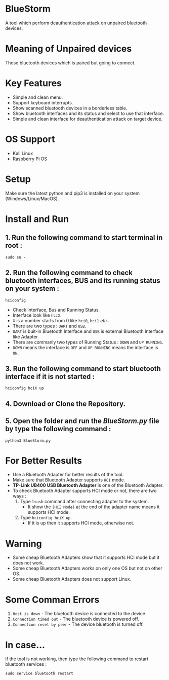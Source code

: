 # BlueStorm
A tool which perform deauthentication attack on unpaired bluetooth devices.

# Meaning of Unpaired devices
Those bluetooth devices which is paired but going to connect.

# Key Features
- Simple and clean menu.
- Support keyboard interrupts.
- Show scanned bluetooth devices in a borderless table.
- Show bluetooth interfaces and its status and select to use that interface.
- Simple and clean interface for deauthentication attack on target device.

# OS Support
- Kali Linux
- Raspberry Pi OS

# Setup
Make sure the latest python and pip3 is installed on your system (Windows/Linux/MacOS).

# Install and Run
## 1. Run the following command to start terminal in root :
   ```
   sudo su -
   ```
## 2. Run the following command to check bluetooth interfaces, BUS and its running status on your system :
   ```
   hciconfig
   ```
   - Check Interface, Bus and Running Status.
   - Interface look like `hciX`.
   - `X` is a number starts from 0 like `hci0`, `hci1` *etc.*.
   - There are two types : `UART` and `USB`.
   - `UART` is buit-in Bluetooth Interface and `USB` is external Bluetooth Interface like Adapter.
   - There are commanly two types of Running Status : `DOWN` and `UP RUNNING`.
   - `DOWN` means the interface is `OFF` and `UP RUNNING` means the interface is `ON`. 
## 3. Run the following command to start bluetooth interface if it is not started :
   ```
   hciconfig hciX up
   ```
## 4. Download or Clone the Repository.<br>
## 5. Open the folder and run the *BlueStorm.py* file by type the following command :
```
python3 BlueStorm.py
```
# For Better Results
- Use a Bluetooth Adapter for better results of the tool.
- Make sure that Bluetooth Adapter supports `HCI` mode.
- **TP-Link UB400 USB Bluetooth Adapter** is one of the Bluetooth Adapter.
- To check Bluetooth Adapter supports HCI mode or not, there are two ways :
  1. Type `lsusb` command after connecting adapter to the system.
     - It show the `(HCI Mode)` at the end of the adapter name means it supports HCI mode.
  2. Type `hciconfig hciX up`.
     - If it is up then it supports HCI mode, otherwise not.

# Warning
- Some cheap Bluetooth Adapters show that it supports HCI mode but it does not work.
- Some cheap Bluetooth Adapters works on only one OS but not on other OS.
- Some cheap Bluetooth Adapters does not support Linux.

# Some Comman Errors
1. `Host is down` - The bluetooth device is connected to the device.
2. `Connection timed out` - The bluetooth device is powered off.
3. `Connection reset by peer` - The device bluetooth is turned off.

# In case...
If the tool is not working, then type the following command to restart bluetooth services :
```
sudo service bluetooth restart
```
